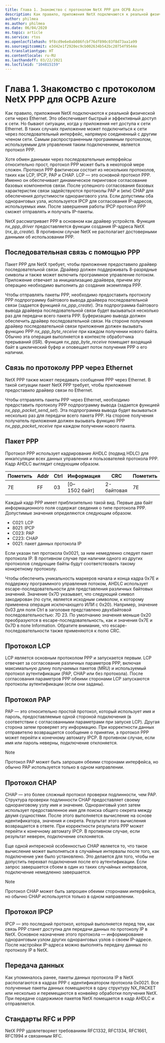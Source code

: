 ```yaml
---
title: Глава 1. Знакомство с протоколом NetX PPP для ОСРВ Azure
description: Как правило, приложения NetX подключаются к реальной физической сети через Ethernet.
author: philmea
ms.author: philmea
ms.date: 06/04/2020
ms.topic: article
ms.service: rtos
ms.openlocfilehash: 9f8cd9e6e0ab086fcbf76df890c03f8d73aa1a99
ms.sourcegitcommit: e3d42e1f2920ec9cb002634b542bc20754f9544e
ms.translationtype: HT
ms.contentlocale: ru-RU
ms.lasthandoff: 03/22/2021
ms.locfileid: "104815159"
---
```

# <a name="chapter-1---introduction-to-the-azure-rtos-netx-point-to-point-protocol-ppp"></a>Глава 1. Знакомство с протоколом NetX PPP для ОСРВ Azure

Как правило, приложения NetX подключаются к реальной физической сети через Ethernet. Это обеспечивает быстрый и эффективный доступ к сети. Но бывают ситуации, когда у приложения нет доступа к сети Ethernet. В таких случаях приложение может подключиться к сети через последовательный интерфейс, напрямую соединенный с другим членом сети. Самым распространенным программным протоколом, используемым для управления таким подключением, является протокол PPP.

Хотя обмен данными через последовательные интерфейсы относительно прост, протокол PPP может быть в некоторой мере сложен. Протокол PPP фактически состоит из нескольких протоколов, таких как LCP, IPCP, PAP и CHAP. LCP — это основной протокол PPP. Именно он обеспечивает динамическое пиринговое согласование базовых компонентов связи. После успешного согласования базовых характеристик связи задействуются протоколы PAP и (или) CHAP для обеспечения допустимости однорангового узла. Если допустимы оба одноранговых узла, используется IPCP для согласования IP-адресов, используемых ими. После завершения работы IPCP протокол PPP сможет отправлять и получать IP-пакеты.

NetX рассматривает PPP в основном как драйвер устройств. Функция *nx_ppp_driver* предоставляется функции создания IP-адреса NetX (*nx_ip_create*). В противном случае NetX не располагает достоверными данными об использовании PPP.

## <a name="ppp-serial-communication"></a>Последовательная связь с помощью PPP

Пакет PPP для NetX требует, чтобы приложение предоставило драйвер последовательной связи. Драйвер должен поддерживать 8-разрядные символы и также может включить программное управление потоком. Приложение отвечает за инициализацию драйвера, причем эту операцию необходимо выполнить до создания экземпляра PPP.

Чтобы отправлять пакеты PPP, необходимо предоставить протоколу PPP подпрограмму байтового вывода драйвера последовательной связи (задается функцией *nx_ppp_create*). Эта подпрограмма байтового вывода драйвера последовательной связи будет вызываться несколько раз для передачи всего пакета PPP. Буферизацию вывода должен обеспечить драйвер последовательной связи. На стороне получения драйвер последовательной связи приложения должен вызывать функцию PPP *nx_ppp_byte_receive* при каждом получении нового байта. Обычно эта операция выполняется в контексте обработчика прерываний (ISR). Функция *nx_ppp_byte_receive* помещает входящий байт в циклический буфер и оповещает поток получения PPP о его наличии.

## <a name="ppp-over-ethernet-communication"></a>Связь по протоколу PPP через Ethernet

NetX PPP также может передавать сообщение PPP через Ethernet. В такой ситуации пакет NetX PPP требует, чтобы приложение предоставило драйвер связи по Ethernet.

Чтобы отправлять пакеты PPP через Ethernet, необходимо предоставить протоколу PPP подпрограмму вывода (задается функцией *nx_ppp_packet_send_set*). Эта подпрограмма вывода будет вызываться несколько раз для передачи всего пакета PPP. На стороне получения получатель приложения должен вызывать функцию PPP *nx_ppp_packet_receive* при каждом получении нового пакета.

## <a name="ppp-packet"></a>Пакет PPP

Протокол PPP использует кадрирование AHDLC (подвид HDLC) для инкапсуляции всех данных управления и пользователей протокола PPP. Кадр AHDLC выглядит следующим образом.

|**Пометить**|**Addr**|**Ctrl**|**Информация**|**CRC**|**Пометить**|
|--------|--------|--------|---------------|-------|--------|
|7E |FF|03|[0–1502 байт]|2-байтовая| 7E|

Каждый кадр PPP имеет приблизительно такой вид. Первые два байт информационного поля содержат сведения о типе протокола PPP. Допустимые значения определяются следующим образом.

- C021: LCP
- 8021: IPCP
- C023: PAP
- C223: CHAP
- 0021: пакет данных протокола IP

Если указан тип протокола 0x0021, за ним немедленно следует пакет протокола IP. В противном случае при наличии одного из других протоколов следующие байты будут соответствовать такому конкретному протоколу.

Чтобы обеспечить уникальность маркеров начала и конца кадра 0x7E и поддержку программного управления потоком, AHDLC использует escape-последовательности для представления различных байтовых значений. Значение 0x7D указывает, что следующий символ закодирован (по сути, является исходным символом, к которому применена операция исключающего ИЛИ с 0x20). Например, значение 0x03 для поля Ctrl в заголовке представлено двухбайтовой последовательностью: 7D 23. По умолчанию значения меньше 0x20 преобразуются в escape-последовательность, как и значения 0x7E и 0x7D в поле Information. Обратите внимание, что escape-последовательности также применяются к полю CRC.

## <a name="link-control-protocol-lcp"></a>Протокол LCP

LCP является основным протоколом PPP и запускается первым. LCP отвечает за согласование различных параметров PPP, включая максимальную длину получаемых пакетов (MRU) и используемый протокол аутентификации (PAP, CHAP или без протокола). После согласования параметров PPP обеими сторонами LCP запускаются протоколы аутентификации (если они заданы).

## <a name="password-authentication-protocol-pap"></a>Протокол PAP

PAP — это относительно простой протокол, который использует имя и пароль, предоставляемые одной стороной подключения (в соответствии с согласованными параметрами при запуске LCP). Другая сторона затем проверяет эту информацию. При корректности данных отправителю возвращается сообщение о принятии, а протокол PPP может перейти к конечному автомату IPCP. В противном случае, если имя или пароль неверны, подключение отклоняется.

>[!NOTE]
> Протокол PAP может быть запрошен обеими сторонами интерфейса, но обычно PAP используется только в одном направлении.

## <a name="challenge-handshake-authentication-protocol-chap"></a>Протокол CHAP

CHAP — это более сложный протокол проверки подлинности, чем PAP. Структура проверки подлинности CHAP предоставляет своему одноранговому узлу имя и значение. Одноранговый узел затем использует предоставленное имя для поиска общего секрета между двумя сущностями. После этого выполняется вычисление на основе идентификатора, значения и секрета. Результат этого вычисления возвращается в ответе. При корректности результата PPP может перейти к конечному автомату IPCP. В противном случае, если результат неверен, подключение отклоняется.

Еще одной интересной особенностью CHAP является то, что такое вычисление может выполняться в случайные интервалы после того, как подключение уже было установлено. Это делается для того, чтобы не допустить перехват подключения после его аутентификации. Если запрос завершается сбоем в один из таких случайных интервалов, подключение немедленно завершается.

>[!NOTE]
> Протокол CHAP может быть запрошен обеими сторонами интерфейса, но обычно CHAP используется только в одном направлении.

## <a name="internet-protocol-control-protocol-ipcp"></a>Протокол IPCP

IPCP — это последний протокол, который выполняется перед тем, как связь PPP станет доступна для передачи данных по протоколу IP в NetX. Основное назначение этого протокола — информирование одноранговым узлом других одноранговых узлов о своем IP-адресе. После настройки IP-адреса можно выполнять передачу данных по протоколу IP в NetX.

## <a name="data-transfer"></a>Передача данных

Как упоминалось ранее, пакеты данных протокола IP в NetX располагаются в кадрах PPP с идентификатором протокола 0x0021. Все полученные пакеты данных помещаются в одну структуру NX_PACKET или несколько и перемещаются в конвейер обработки получения NetX. При передаче содержимое пакетов NetX помещается в кадр AHDLC и отправляется.

## <a name="ppp-rfcs"></a>Стандарты RFC и PPP

NetX PPP удовлетворяет требованиям RFC1332, RFC1334, RFC1661, RFC1994 и связанным RFC.